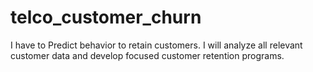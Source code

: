 # telco_customer_churn

I have to Predict behavior to retain customers. I will analyze all relevant customer data and develop focused customer retention programs.
